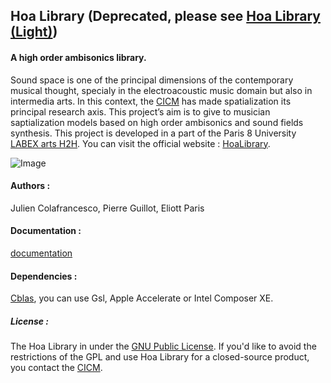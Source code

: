 ## Hoa Library (Deprecated, please see <a title="Hoa Library (Light)" href="https://github.com/CICM/HoaLibrary-Light/" target="_blank">Hoa Library (Light)</a>)

#### A high order ambisonics library.

Sound space is one of the principal dimensions of the contemporary musical thought, specialy in the electroacoustic music domain but also in intermedia arts. In this context, the <a title="CICM" href="http://cicm.mshparisnord.org/" target="_blank">CICM</a> has made spatialization its principal research axis. This project&#8217;s aim is to give to musician saptialization models based on high order ambisonics and sound fields synthesis. This project is developed in a part of the Paris 8 University <a title="CICM" href="http://www.labex-arts-h2h.fr/" target="_blank">LABEX arts H2H</a>. You can visit the official website : <a href="http://www.mshparisnord.fr/hoalibrary/" target="_blank"> HoaLibrary</a>.

![Image](https://raw.github.com/CICM/HoaLibrary/master/Ressources/hoa-icon.png "Hoa-Icon")

#### Authors :

Julien Colafrancesco, Pierre Guillot, Eliott Paris

#### Documentation :

<a title="Documentation" href="http://cicm.github.io/HoaLibrary/">documentation</a>

#### Dependencies : 

<a title="Cblas" href="http://www.netlib.org/clapack/cblas/" target="_blank">Cblas</a>, you can use Gsl, Apple Accelerate or Intel Composer XE.

##### License : 

The Hoa Library in under the <a title="GNU" href="http://www.gnu.org/copyleft/gpl.html" target="_blank">GNU Public License</a>. If you'd like to avoid the restrictions of the GPL and use Hoa Library for a closed-source product, you contact the <a title="CICM" href="http://cicm.mshparisnord.org/" target="_blank">CICM</a>.


